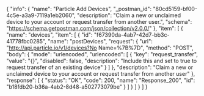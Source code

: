{
  "info": {
    "name": "Particle Add Devices",
    "_postman_id": "80cd5159-bf00-4c5e-a3a9-7119a1eb2060",
    "description": "Claim a new or unclaimed device to your account or request transfer from another user.",
    "schema": "https://schema.getpostman.com/json/collection/v2.0.0/"
  },
  "item": [
    {
      "name": "devices",
      "item": [
        {
          "id": "f67390da-4ab7-42d7-bb3c-41778fbc0285",
          "name": "postDevices",
          "request": {
            "url": "http://api.particle.io/v1/devices?No Name=%7B%7D",
            "method": "POST",
            "body": {
              "mode": "urlencoded",
              "urlencoded": [
                {
                  "key": "request_transfer",
                  "value": "{}",
                  "disabled": false,
                  "description": "Include this and set to true to request transfer of an existing device"
                }
              ]
            },
            "description": "Claim a new or unclaimed device to your account or request transfer from another user"
          },
          "response": [
            {
              "status": "OK",
              "code": 200,
              "name": "Response_200",
              "id": "b18fdb20-b36a-4ab2-8d48-a502773079be"
            }
          ]
        }
      ]
    }
  ]
}